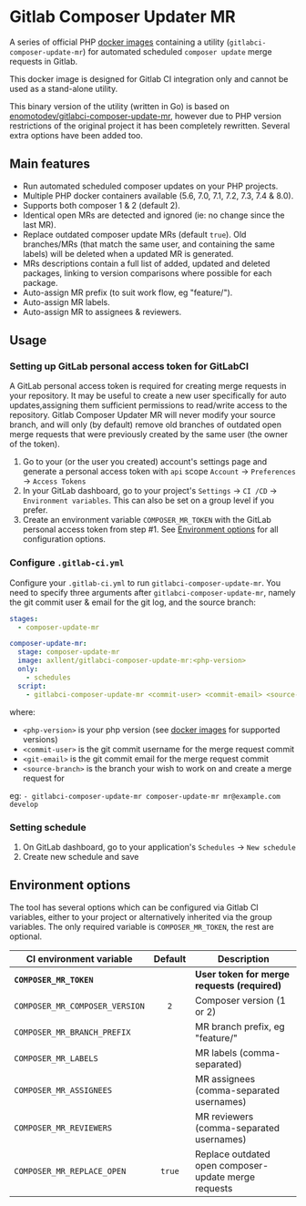 # Gitlab Composer Updater MR

A series of official PHP [docker images](https://hub.docker.com/r/axllent/gitlabci-composer-update-mr) containing a utility (`gitlabci-composer-update-mr`) for automated scheduled `composer update` merge requests in Gitlab.

This docker image is designed for Gitlab CI integration only and cannot be used as a stand-alone utility.

This binary version of the utility (written in Go) is based on [enomotodev/gitlabci-composer-update-mr](https://github.com/enomotodev/gitlabci-composer-update-mr), however due to PHP version restrictions of the original project it has been completely rewritten. Several extra options have been added too.


## Main features

- Run automated scheduled composer updates on your PHP projects.
- Multiple PHP docker containers available (5.6, 7.0, 7.1, 7.2, 7.3, 7.4 & 8.0).
- Supports both composer 1 & 2 (default 2).
- Identical open MRs are detected and ignored (ie: no change since the last MR).
- Replace outdated composer update MRs (default `true`). Old branches/MRs (that match the same user, and containing the same labels) will be deleted when a updated MR is generated.
- MRs descriptions contain a full list of added, updated and deleted packages, linking to version comparisons where possible for each package.
- Auto-assign MR prefix (to suit work flow, eg "feature/").
- Auto-assign MR labels.
- Auto-assign MR to assignees & reviewers.


## Usage

### Setting up GitLab personal access token for GitLabCI

A GitLab personal access token is required for creating merge requests in your repository. It may be useful to create a new user specifically for auto updates,assigning them sufficient permissions to read/write access to the repository. Gitlab Composer Updater MR will never modify your source branch, and will only (by default) remove old branches of outdated open merge requests that were previously created by the same user (the owner of the token).

1. Go to your (or the user you created) account's settings page and generate a personal access token with `api` scope `Account` -> `Preferences` -> `Access Tokens`
2. In your GitLab dashboard, go to your project's `Settings` -> `CI /CD` -> `Environment variables`. This can also be set on a group level if you prefer.
3. Create an environment variable `COMPOSER_MR_TOKEN` with the GitLab personal access token from step #1. See [Environment options](#Environment-options) for all configuration options.


### Configure `.gitlab-ci.yml`

Configure your `.gitlab-ci.yml` to run `gitlabci-composer-update-mr`. You need to specify three arguments after `gitlabci-composer-update-mr`, namely the git commit user & email for the git log, and the source branch:

```yaml
stages:
  - composer-update-mr

composer-update-mr:
  stage: composer-update-mr
  image: axllent/gitlabci-composer-update-mr:<php-version>
  only:
    - schedules
  script:
    - gitlabci-composer-update-mr <commit-user> <commit-email> <source-branch>
```

where:
- `<php-version>` is your php version (see [docker images](https://hub.docker.com/r/axllent/gitlabci-composer-update-mr/tags) for supported versions)
- `<commit-user>` is the git commit username for the merge request commit
- `<git-email>` is the git commit email for the merge request commit
- `<source-branch>` is the branch your wish to work on and create a merge request for

eg: `- gitlabci-composer-update-mr composer-update-mr mr@example.com develop`


### Setting schedule

1. On GitLab dashboard, go to your application's `Schedules` -> `New schedule`
2. Create new schedule and save


## Environment options

The tool has several options which can be configured via Gitlab CI variables, either to your project or alternatively inherited via the group variables. The only required variable is `COMPOSER_MR_TOKEN`, the rest are optional.

|CI environment variable|Default|Description|
--- | :---: | ---
|**`COMPOSER_MR_TOKEN`**       |      |**User token for merge requests (required)**        |
|`COMPOSER_MR_COMPOSER_VERSION`|`2`   |Composer version (1 or 2)                           |
|`COMPOSER_MR_BRANCH_PREFIX`   |      |MR branch prefix, eg "feature/"                     |
|`COMPOSER_MR_LABELS`          |      |MR labels (comma-separated)                         |
|`COMPOSER_MR_ASSIGNEES`       |      |MR assignees (comma-separated usernames)            |
|`COMPOSER_MR_REVIEWERS`       |      |MR reviewers (comma-separated usernames)            |
|`COMPOSER_MR_REPLACE_OPEN`    |`true`|Replace outdated open composer-update merge requests|
